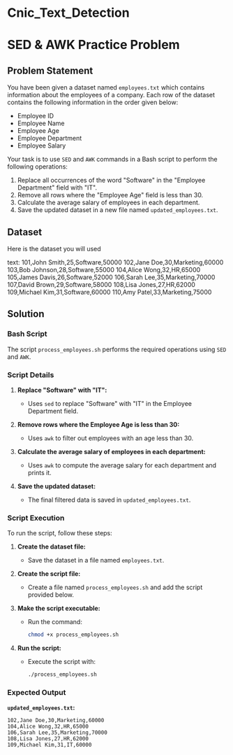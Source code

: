 # Cnic_Text_Detection
# SED & AWK Practice Problem

## Problem Statement

You have been given a dataset named `employees.txt` which contains information about the employees of a company. Each row of the dataset contains the following information in the order given below:

- Employee ID
- Employee Name
- Employee Age
- Employee Department
- Employee Salary

Your task is to use `SED` and `AWK` commands in a Bash script to perform the following operations:

1. Replace all occurrences of the word "Software" in the "Employee Department" field with "IT".
2. Remove all rows where the "Employee Age" field is less than 30.
3. Calculate the average salary of employees in each department.
4. Save the updated dataset in a new file named `updated_employees.txt`.

## Dataset

Here is the dataset you will used

text:
101,John Smith,25,Software,50000
102,Jane Doe,30,Marketing,60000
103,Bob Johnson,28,Software,55000
104,Alice Wong,32,HR,65000
105,James Davis,26,Software,52000
106,Sarah Lee,35,Marketing,70000
107,David Brown,29,Software,58000
108,Lisa Jones,27,HR,62000
109,Michael Kim,31,Software,60000
110,Amy Patel,33,Marketing,75000

## Solution

### Bash Script

The script `process_employees.sh` performs the required operations using `SED` and `AWK`.

### Script Details

1. **Replace "Software" with "IT":**
   - Uses `sed` to replace "Software" with "IT" in the Employee Department field.

2. **Remove rows where the Employee Age is less than 30:**
   - Uses `awk` to filter out employees with an age less than 30.

3. **Calculate the average salary of employees in each department:**
   - Uses `awk` to compute the average salary for each department and prints it.

4. **Save the updated dataset:**
   - The final filtered data is saved in `updated_employees.txt`.

### Script Execution

To run the script, follow these steps:

1. **Create the dataset file:**
   - Save the dataset in a file named `employees.txt`.

2. **Create the script file:**
   - Create a file named `process_employees.sh` and add the script provided below.

3. **Make the script executable:**
   - Run the command:
     ```bash
     chmod +x process_employees.sh
     ```

4. **Run the script:**
   - Execute the script with:
     ```bash
     ./process_employees.sh
     ```

### Expected Output

**`updated_employees.txt`:**
```plaintext
102,Jane Doe,30,Marketing,60000
104,Alice Wong,32,HR,65000
106,Sarah Lee,35,Marketing,70000
108,Lisa Jones,27,HR,62000
109,Michael Kim,31,IT,60000

